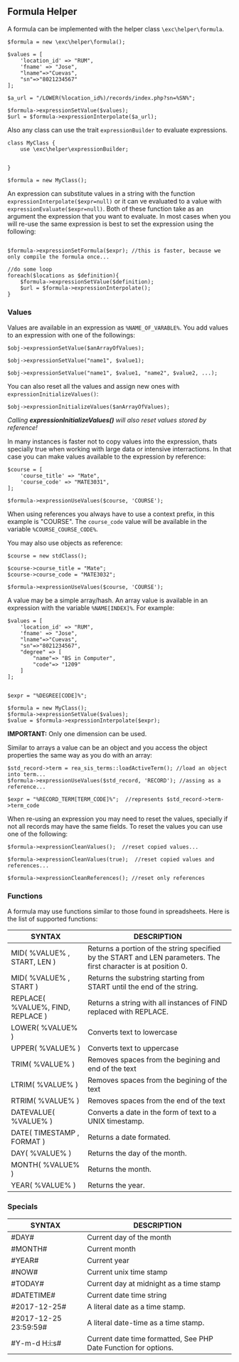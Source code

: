 ## Formula Helper ###

A formula can be implemented with the helper class ```\exc\helper\formula```.
```
$formula = new \exc\helper\formula();

$values = [
	'location_id' => "RUM",
	'fname' => "Jose",
	"lname"=>"Cuevas",
	"sn"=>"8021234567"
];

$a_url = "/LOWER(%location_id%)/records/index.php?sn=%SN%";

$formula->expressionSetValue($values);
$url = $formula->expressionInterpolate($a_url);

```

Also any class can use the trait ```expressionBuilder``` to evaluate expressions.

```
class MyClass {
	use \exc\helper\expressionBuilder;


}

$formula = new MyClass();

```

An expression can substitute values in a string with the function ```expressionInterpolate($expr=null)``` or it can ve evaluated to a value with ```expressionEvaluate($expr=null)```.
Both of these function take as an argument the expression that you want to evaluate. In most cases when you will re-use the same expression is best to set the expression using the following:

```

$formula->expressionSetFormula($expr); //this is faster, because we only compile the formula once...

//do some loop
foreach($locations as $definition){
	$formula->expressionSetValue($definition);
	$url = $formula->expressionInterpolate();
}
```


### Values ###

Values are available in an expression as ```%NAME_OF_VARABLE%```. You add values to an expression with one of the followings:

```
$obj->expressionSetValue($anArrayOfValues);
```
```
$obj->expressionSetValue("name1", $value1);
```
```
$obj->expressionSetValue("name1", $value1, "name2", $value2, ...);
```

You can also reset all the values and assign new ones with ```expressionInitializeValues()```:
```
$obj->expressionInitializeValues($anArrayOfValues);
```
*Calling **expressionInitializeValues()** will also reset values stored by reference!*

In many instances is faster not to copy values into the expression, thats specially true when working with large data or intensive interractions. In that case you can make values available to the expression by reference:

```
$course = [
	'course_title' => "Mate",
	'course_code' => "MATE3031",
];

$formula->expressionUseValues($course, 'COURSE');

```

When using references you always have to use a context prefix, in this example is "COURSE". The ```course_code``` value will be available in the variable ```%COURSE_COURSE_CODE%```.

You may also use objects as reference:

```
$course = new stdClass();

$course->course_title = "Mate";
$course->course_code = "MATE3032";

$formula->expressionUseValues($course, 'COURSE');

```

A value may be a simple array/hash. An array value is available in an expression with the variable ```%NAME[INDEX]%```. For example:
```
$values = [
	'location_id' => "RUM",
	'fname' => "Jose",
	"lname"=>"Cuevas",
	"sn"=>"8021234567",
	"degree" => [
		"name"=> "BS in Computer",
		"code"=> "1209"
	]
];


$expr = "%DEGREE[CODE]%";

$formula = new MyClass();
$formula->expressionSetValue($values);
$value = $formula->expressionInterpolate($expr);

```
**IMPORTANT:** Only one dimension can be used.

Similar to arrays a value can be an object and you access the object properties the same way as you do with an array:
```
$std_record->term = rea_sis_terms::loadActiveTerm(); //load an object into term...
$formula->expressionUseValues($std_record, 'RECORD'); //assing as a reference...

$expr = "%RECORD_TERM[TERM_CODE]%";  //represents $std_record->term->term_code
```

When re-using an expression you may need to reset the values, specially if not all records may have the same fields. To reset the values you can use one of the following:

```
$formula->expressionCleanValues();  //reset copied values...
```

```
$formula->expressionCleanValues(true);  //reset copied values and references...
```

```
$formula->expressionCleanReferences(); //reset only references
```




### Functions ###

A formula may use functions similar to those found in spreadsheets. Here is the list of supported functions:

 SYNTAX | DESCRIPTION
 ------ | -----------
 MID( %VALUE% , START, LEN ) | Returns a portion of the string specified by the START and LEN parameters. The first character is at position 0.
 MID( %VALUE% , START ) | Returns the substring starting from START until the end of the string.
 REPLACE( %VALUE%, FIND, REPLACE ) | Returns a string with all instances of FIND replaced with REPLACE.
 LOWER( %VALUE% ) | Converts text to lowercase
 UPPER( %VALUE% ) | Converts text to uppercase
 TRIM( %VALUE% ) | Removes spaces from the begining and end of the text
 LTRIM( %VALUE% ) | Removes spaces from the begining of the text
 RTRIM( %VALUE% ) | Removes spaces from the end of the text
 DATEVALUE( %VALUE% ) | Converts a date in the form of text to a UNIX timestamp.
 DATE( TIMESTAMP , FORMAT ) | Returns a date formated.
 DAY( %VALUE% ) | Returns the day of the month.
 MONTH( %VALUE% ) | Returns the month.
 YEAR( %VALUE% ) | Returns the year.

### Specials ###

 SYNTAX | DESCRIPTION
 ------ | -----------
 #DAY# | Current day of the month
 #MONTH# | Current month
 #YEAR# | Current year
 #NOW# | Current unix time stamp
 #TODAY# | Current day at midnight as a time stamp
 #DATETIME# | Current date time string
 #2017-12-25# | A literal date as a time stamp.
 #2017-12-25 23:59:59# | A literal date-time as a time stamp.
 #Y-m-d H:i:s# | Current date time formatted, See PHP Date Function for options.